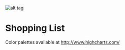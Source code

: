 ![alt tag](https://raw.githubusercontent.com/thiagodnf/shopping-list/master/images/favicon/android-icon-72x72.png)
# Shopping List
Color palettes available at http://www.highcharts.com/

